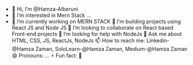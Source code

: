 - 👋 Hi, I’m @Hamza-Alberuni
- 👀 I’m interested in Mern Stack ...
- 🔭 I’m currently working on MERN STACK
🌱 I’m building projects using React JS and Node JS
👯 I’m looking to collaborate on React based Front-end projects
🤔 I’m looking for help with NodeJs
💬 Ask me about HTML, CSS, JS, ReactJs, NodeJs
📫 How to reach me: Linkedin-@Hamza Zaman, SoloLearn-@Hamza Zaman, Medium-@Hamza Zaman
😄 Pronouns: ...
⚡ Fun fact: 🙂

<!---
Hamza-Alberuni/Hamza-Alberuni is a ✨ special ✨ repository because its `README.md` (this file) appears on your GitHub profile.
You can click the Preview link to take a look at your changes.
--->
